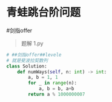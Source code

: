 
# 青蛙跳台阶问题

 #剑指offer

> 题解 1.py

```.py
# ##剑指offer##levele
# 就是斐波拉契数列
class Solution:
    def numWays(self, n: int) -> int:
        a, b = 1, 1
        for _ in range(n):
            a, b = b, a+b
        return a % 1000000007

```


